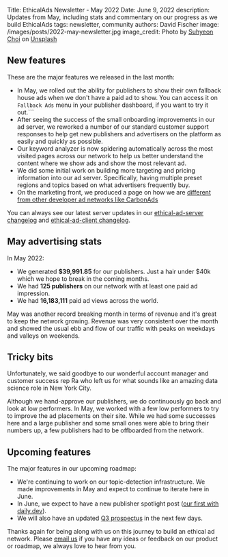Title: EthicalAds Newsletter - May 2022
Date: June 9, 2022
description: Updates from May, including stats and commentary on our progress as we build EthicalAds
tags: newsletter, community
authors: David Fischer
image: /images/posts/2022-may-newsletter.jpg
image_credit: <span>Photo by <a href="https://unsplash.com/@by_syeoni?utm_source=unsplash&utm_medium=referral&utm_content=creditCopyText">Suhyeon Choi</a> on <a href="https://unsplash.com/s/photos/may?utm_source=unsplash&utm_medium=referral&utm_content=creditCopyText">Unsplash</a></span>


## New features

These are the major features we released in the last month:

* In May, we rolled out the ability for publishers to show their own fallback house ads
  when we don't have a paid ad to show.
You can access it on `Fallback Ads` menu in your publisher dashboard, if you want to try it out.```
* After seeing the success of the small onboarding improvements in our ad server,
  we reworked a number of our standard customer support responses
  to help get new publishers and advertisers on the platform as easily and quickly as possible.
* Our keyword analyzer is now spidering automatically across the most visited pages across our network
  to help us better understand the content where we show ads and show the most relevant ad.
* We did some initial work on building more targeting and pricing information into our ad server.
  Specifically, having multiple preset regions and topics based on what advertisers frequently buy.
* On the marketing front, we produced a page on how we are
  [different from other developer ad networks like CarbonAds]({filename}../pages/vs-carbon-ads.md?ref=newsletter)


You can always see our latest server updates in our [ethical-ad-server changelog](https://ethical-ad-server.readthedocs.io/en/latest/developer/changelog.html) and [ethical-ad-client changelog](https://ethical-ad-client.readthedocs.io/en/latest/changelog.html).


## May advertising stats

In May 2022:

* We generated **$39,991.85** for our publishers. Just a hair under $40k which we hope to break in the coming months.
* We had **125 publishers** on our network with at least one paid ad impression.
* We had **16,183,111** paid ad views across the world.

May was another record breaking month in terms of revenue and it's great to keep the network growing.
Revenue was very consistent over the month and showed the usual ebb and flow of our traffic
with peaks on weekdays and valleys on weekends.


## Tricky bits

Unfortunately, we said goodbye to our wonderful account manager and customer success rep Ra
who left us for what sounds like an amazing data science role in New York City.

Although we hand-approve our publishers, we do continuously go back and look at low performers.
In May, we worked with a few low performers to try to improve the ad placements on their site.
While we had some successes here and a large publisher and some small ones were able to bring their
numbers up, a few publishers had to be offboarded from the network.


## Upcoming features

The major features in our upcoming roadmap:

* We're continuing to work on our topic-detection infrastructure.
  We made improvements in May and expect to continue to iterate here in June.
* In June, we expect to have a new publisher spotlight post ([our first with daily.dev]({filename}./2022-publisher-spotlight-series-dailydev.md)).
* We will also have an updated [Q3 prospectus]({static}../prospectus/ethicalads-advertiser-prospectus.pdf)
  in the next few days.

Thanks again for being along with us on this journey to build an ethical ad network.
Please [email us](mailto:ads@ethicalads.io) if you have any ideas or feedback on our product or roadmap,
we always love to hear from you.
